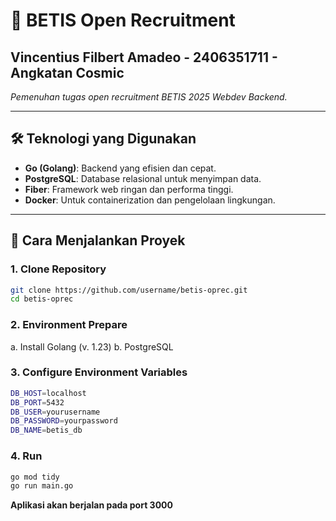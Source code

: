 # 📜 BETIS Open Recruitment
Vincentius Filbert Amadeo - 2406351711 - Angkatan Cosmic
---

_Pemenuhan tugas open recruitment BETIS 2025 Webdev Backend._

---

## 🛠️ Teknologi yang Digunakan

- **Go (Golang)**: Backend yang efisien dan cepat.
- **PostgreSQL**: Database relasional untuk menyimpan data.
- **Fiber**: Framework web ringan dan performa tinggi.
- **Docker**: Untuk containerization dan pengelolaan lingkungan.

---

## 🚀 Cara Menjalankan Proyek

### 1. Clone Repository

```bash
git clone https://github.com/username/betis-oprec.git
cd betis-oprec
```

### 2. Environment Prepare
a. Install Golang (v. 1.23)
b. PostgreSQL

### 3. Configure Environment Variables
```bash
DB_HOST=localhost
DB_PORT=5432
DB_USER=yourusername
DB_PASSWORD=yourpassword
DB_NAME=betis_db
```
### 4. Run 
```bash
go mod tidy
go run main.go
```

**Aplikasi akan berjalan pada port 3000**

